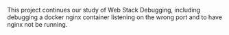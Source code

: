This project continues our study of Web Stack Debugging, including debugging a docker nginx container listening on the wrong port and to have nginx not be running.